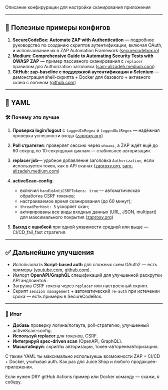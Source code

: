 Описание конфирурации для настройки сканирования приложения

---

## 📘 Полезные примеры конфигов

1. **SecureCodeBox: Automate ZAP with Authentication** — подробное руководство по созданию скриптов аутентификации, включая OAuth, и использование их в ZAP Automation Framework ([securecodebox.io][1])
2. **Medium: Comprehensive Guide to Automating Security Tests with OWASP ZAP** — пример пассивного сканирования с `replacer` правилом для Authorization заголовка ([sam-alizadeh.medium.com][2])
3. **GitHub: zap-baseline с поддержкой аутентификации и Selenium** — демонстрация shell-скрипта + Docker для базового + активного скана с логином ([github.com][3])

---

## 🔧 YAML


### 🛠 Почему это лучше

1. **Проверка login/logout** с `loggedInRegex` и `loggedOutRegex` — надёжная проверка успешности входа ([zaproxy.org][4])
2. **Poll стратегия**: проверяет сессию через `whoami`, а ZAP ждёт ещё до 60 секунд по 10‑секундным циклам — стабильнее авторизации.
3. **replacer job**— удобное добавление заголовка `Authorization`, если используется токен, как в API сканах ([zaproxy.org][5], [sam-alizadeh.medium.com][2])
4. **activeScan-config**:

   * включил `handleAntiCSRFTokens: true` — автоматическая обработка CSRF токенов;
   * настраиваемое время сканирования (до 60 минут);
   * `threadPerHost: 5` ускоряет скан;
   * активированы все виды входных данных (URL, JSON, multipart) для максимального покрытия ([zaproxy.org][5])
5. **Выход с ошибкой** при одной уязвимости средней или выше — CI/CD\_fail\_fast стратегия.

---

## ✅ Дальнейшие улучшения

* Использовать **Script-based auth** для сложных схем OAuth2 — есть примеры ([youtube.com][6], [github.com][7]).
* Импорт **OpenAPI/GraphQL** спецификаций для улучшенной раскрутки API эндпоинтов .
* Загрузка CSRF токена через `replacer` или настроенный скрипт.
* Скрипт `session management` + автоматический `re-auth` при истечении срока — есть примеры в SecureCodeBox.

---

### 📌 Итог

* **Добавь** проверку логина/логаута, poll-стратегию, улучшенный activeScan-config.
* **Используй replacer** для токенов, CSRF.
* **Интегрируй spec-driven scan** (OpenAPI, GraphQL).
* **Масштабируй**: скрипты авторизации, токен-авторенеавторизацию.

С таким YAML ты максимально используешь возможности ZAP + CI/CD + Docker, учитывая auth. Как раз для Juice Shop и любого продакшен-приложения.

Если нужен DRY gitHub Actions пример или Docker команду — скажи, я соберу.

[1]: https://www.securecodebox.io/blog/2023/09/01/automate-zap-with-authentication/?utm_source=chatgpt.com "Automate ZAP with Authentication | secureCodeBox"
[2]: https://sam-alizadeh.medium.com/comprehensive-guide-to-automating-security-tests-with-owasp-zaps-automation-framework-df433076705a?utm_source=chatgpt.com "Comprehensive Guide to Automating Security Tests with OWASP ..."
[3]: https://github.com/gitlabhq/zap-baseline?utm_source=chatgpt.com "Zap baseline scanner in Docker met authenticatie - GitHub"
[4]: https://www.zaproxy.org/docs/desktop/addons/automation-framework/environment/?utm_source=chatgpt.com "Automation Framework - Environment - ZAP"
[5]: https://www.zaproxy.org/docs/desktop/addons/automation-framework/job-ascanconfig/?utm_source=chatgpt.com "Automation Framework - activeScan-config Job - ZAP"
[6]: https://www.youtube.com/watch?v=hLkuDAc5mKU&utm_source=chatgpt.com "Authenticated Scanning with ZAP and StackHawk; Form Auth"
[7]: https://github.com/zaproxy/zaproxy/issues/7541?utm_source=chatgpt.com "Automation framework - silent errors in form based authentication"
